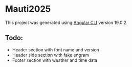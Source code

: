 # Mauti2025

This project was generated using [Angular CLI](https://github.com/angular/angular-cli) version 19.0.2.

## Todo:
- Header section with font name and version
- Header side section with fake engram
- Footer section with weather and time data 
